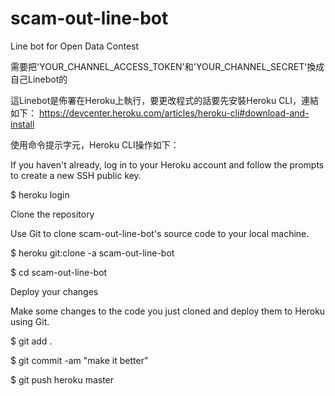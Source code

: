 # scam-out-line-bot
Line bot for Open Data Contest

需要把'YOUR_CHANNEL_ACCESS_TOKEN'和'YOUR_CHANNEL_SECRET'換成自己Linebot的

這Linebot是佈署在Heroku上執行，要更改程式的話要先安裝Heroku CLI，連結如下：
https://devcenter.heroku.com/articles/heroku-cli#download-and-install

使用命令提示字元，Heroku CLI操作如下：

If you haven't already, log in to your Heroku account and follow the prompts to create a new SSH public key.

$ heroku login

Clone the repository

Use Git to clone scam-out-line-bot's source code to your local machine.

$ heroku git:clone -a scam-out-line-bot

$ cd scam-out-line-bot


Deploy your changes


Make some changes to the code you just cloned and deploy them to Heroku using Git.

$ git add .

$ git commit -am "make it better"

$ git push heroku master
